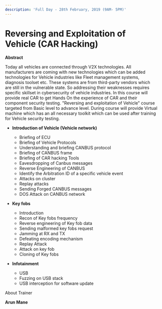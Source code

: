```yaml
---
description: 'Full Day - 28th February, 2019 (9AM- 5PM)'
---
```


# Reversing and Exploitation of Vehicle \(CAR Hacking\)

**Abstract**

Today all vehicles are connected through V2X technologies. All manufacturers are coming with new technologies which can be added technologies for Vehicle industries like Fleet management systems, diagnosis toolset etc. These systems are from third-party vendors which are still in the vulnerable state. So addressing their weaknesses requires specific skillset in cybersecurity of vehicle industries. In this course will provide real CAR  to get Hands On the experience of CAR and their component security testing. "Reversing and exploitation of Vehicle" course targeted from Basic level to advance level. During course will provide Virtual machine which has an all necessary toolkit which can be used after training for Vehicle security testing.

* **Introduction of Vehicle \(Vehicle network\)**

  * Briefing of ECU
  * Briefing of Vehicle Protocols
  * Understanding and briefing CANBUS protocol
  * Briefing of CANBUS frame
  * Briefing of CAR hacking Tools
  * Eavesdropping of Canbus messages
  * Reverse Engineering of CANBUS
  * Identify the Arbitration ID of a specific vehicle event
  * Attacks on cluster
  * Replay attacks
  * Sending Forged CANBUS messages
  * DOS Attack on CANBUS network

* **Key fobs** 

  * Introduction
  * Recon of Key fobs frequency
  * Reverse engineering of Key fob data
  * Sending malformed key fobs request
  * Jamming at RX and TX
  * Defeating encoding mechanism
  * Replay Attack
  * Attack on key fob
  * Cloning of Key fobs

* **Infotainment**
  * USB
  * Fuzzing on USB stack 
  * USB interception for software update

About Trainer

**Arun Mane**


